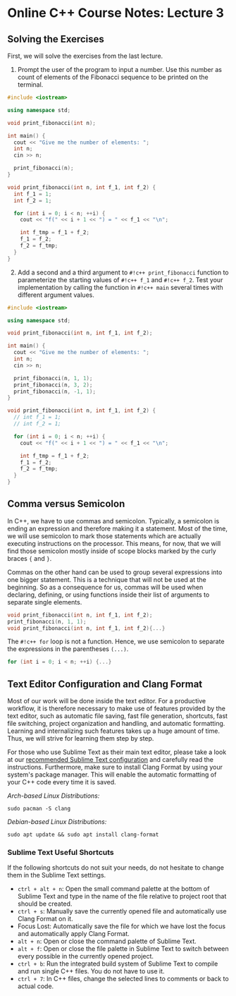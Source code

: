 # Online C++ Course Notes: Lecture 3

## Solving the Exercises

First, we will solve the exercises from the last lecture.

1. Prompt the user of the program to input a number. Use this number as count of elements of the Fibonacci sequence to be printed on the terminal.

```c++
#include <iostream>

using namespace std;

void print_fibonacci(int n);

int main() {
  cout << "Give me the number of elements: ";
  int n;
  cin >> n;

  print_fibonacci(n);
}

void print_fibonacci(int n, int f_1, int f_2) {
  int f_1 = 1;
  int f_2 = 1;

  for (int i = 0; i < n; ++i) {
    cout << "f(" << i + 1 << ") = " << f_1 << "\n";

    int f_tmp = f_1 + f_2;
    f_1 = f_2;
    f_2 = f_tmp;
  }
}
```

2. Add a second and a third argument to `#!c++ print_fibonacci` function to parameterize the starting values of `#!c++ f_1` and `#!c++ f_2`. Test your implementation by calling the function in `#!c++ main` several times with different argument values.

```c++
#include <iostream>

using namespace std;

void print_fibonacci(int n, int f_1, int f_2);

int main() {
  cout << "Give me the number of elements: ";
  int n;
  cin >> n;

  print_fibonacci(n, 1, 1);
  print_fibonacci(n, 3, 2);
  print_fibonacci(n, -1, 1);
}

void print_fibonacci(int n, int f_1, int f_2) {
  // int f_1 = 1;
  // int f_2 = 1;

  for (int i = 0; i < n; ++i) {
    cout << "f(" << i + 1 << ") = " << f_1 << "\n";

    int f_tmp = f_1 + f_2;
    f_1 = f_2;
    f_2 = f_tmp;
  }
}
```

## Comma versus Semicolon

In C++, we have to use commas and semicolon.
Typically, a semicolon is ending an expression and therefore making it a statement.
Most of the time, we will use semicolon to mark those statements which are actually executing instructions on the processor.
This means, for now, that we will find those semicolon mostly inside of scope blocks marked by the curly braces `{` and `}`.

Commas on the other hand can be used to group several expressions into one bigger statement.
This is a technique that will not be used at the beginning.
So as a consequence for us, commas will be used when declaring, defining, or using functions inside their list of arguments to separate single elements.

```c++
void print_fibonacci(int n, int f_1, int f_2);
print_fibonacci(n, 1, 1);
void print_fibonacci(int n, int f_1, int f_2){...}
```

The `#!c++ for` loop is not a function.
Hence, we use semicolon to separate the expressions in the parentheses `(...)`.

```c++
for (int i = 0; i < n; ++i) {...}
```

## Text Editor Configuration and Clang Format

Most of our work will be done inside the text editor.
For a productive workflow, it is therefore necessary to make use of features provided by the text editor, such as automatic file saving, fast file generation, shortcuts, fast file switching, project organization and handling, and automatic formatting.
Learning and internalizing such features takes up a huge amount of time.
Thus, we will strive for learning them step by step.

For those who use Sublime Text as their main text editor, please take a look at our [recommended Sublime Text configuration](https://github.com/lyrahgames/sublime-text-3-config) and carefully read the instructions.
Furthermore, make sure to install Clang Format by using your system's package manager.
This will enable the automatic formatting of your C++ code every time it is saved.

*Arch-based Linux Distributions:*

    sudo pacman -S clang

*Debian-based Linux Distributions:*

    sudo apt update && sudo apt install clang-format


### Sublime Text Useful Shortcuts

If the following shortcuts do not suit your needs, do not hesitate to change them in the Sublime Text settings.

- `ctrl + alt + n`: Open the small command palette at the bottom of Sublime Text and type in the name of the file relative to project root that should be created.
- `ctrl + s`: Manually save the currently opened file and automatically use Clang Format on it.
- Focus Lost: Automatically save the file for which we have lost the focus and automatically apply Clang Format.
- `alt + n`: Open or close the command palette of Sublime Text.
- `alt + f`: Open or close the file palette in Sublime Text to switch between every possible in the currently opened project.
- `ctrl + b`: Run the integrated build system of Sublime Text to compile and run single C++ files. You do not have to use it.
- `ctrl + 7`: In C++ files, change the selected lines to comments or back to actual code.